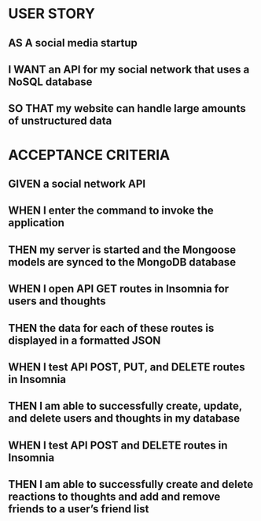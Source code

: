 # USER STORY
## AS A social media startup
## I WANT an API for my social network that uses a NoSQL database
## SO THAT my website can handle large amounts of unstructured data

# ACCEPTANCE CRITERIA
## GIVEN a social network API
## WHEN I enter the command to invoke the application
## THEN my server is started and the Mongoose models are synced to the MongoDB database
## WHEN I open API GET routes in Insomnia for users and thoughts
## THEN the data for each of these routes is displayed in a formatted JSON
## WHEN I test API POST, PUT, and DELETE routes in Insomnia
## THEN I am able to successfully create, update, and delete users and thoughts in my database
## WHEN I test API POST and DELETE routes in Insomnia
## THEN I am able to successfully create and delete reactions to thoughts and add and remove friends to a user’s friend list
